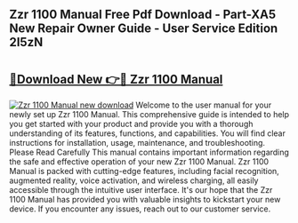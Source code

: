 ## Zzr 1100 Manual Free Pdf Download - Part-XA5 New Repair Owner Guide - User Service Edition 2I5zN

# <h2><a href="http://cf29481.oget.top/?id=Zzr+1100+Manual">🔗Download New 👉🔴 Zzr 1100 Manual</a></h2>

[![Zzr 1100 Manual new download](https://i.imgur.com/5g1atiW.png)](http://cf29481.oget.top/?id=Zzr+1100+Manual)
Welcome to the user manual for your newly set up Zzr 1100 Manual. This comprehensive guide is intended to help you get started with your product and provide you with a thorough understanding of its features, functions, and capabilities. You will find clear instructions for installation, usage, maintenance, and troubleshooting. Please Read Carefully This manual contains important information regarding the safe and effective operation of your new Zzr 1100 Manual. Zzr 1100 Manual is packed with cutting-edge features, including facial recognition, augmented reality, voice activation, and wireless charging, all easily accessible through the intuitive user interface. It's our hope that the Zzr 1100 Manual has provided you with valuable insights to kickstart your new device. If you encounter any issues, reach out to our customer service.
